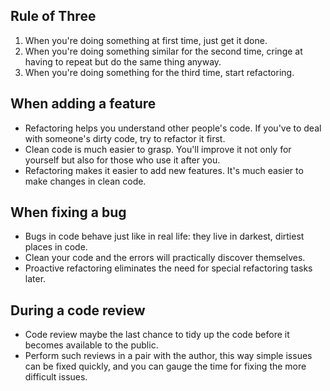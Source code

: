 ## Rule of Three
1. When you're doing something at first time, just get it done.
2. When you're doing something similar for the second time, cringe at having to repeat but do the same thing anyway.
3. When you're doing something for the third time, start refactoring.

## When adding a feature
* Refactoring helps you understand other people's code. If you've to deal with someone's dirty code, try to refactor it first.
* Clean code is much easier to grasp. You'll improve it not only for yourself but also for those who use it after you.
* Refactoring makes it easier to add new features. It's much easier to make changes in clean code.

## When fixing a bug
* Bugs in code behave just like in real life: they live in darkest, dirtiest places in code.
* Clean your code and the errors will practically discover themselves.
* Proactive refactoring eliminates the need for special refactoring tasks later.

## During a code review
* Code review maybe the last chance to tidy up the code before it becomes available to the public.
* Perform such reviews in a pair with the author, this way simple issues can be fixed quickly, and you can gauge the time for fixing the more difficult issues.